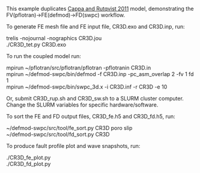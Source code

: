 This example duplicates [Cappa and Rutqvist 2011](https://agupubs.onlinelibrary.wiley.com/doi/abs/10.1029/2011GL048487) model, demonstrating the FV(pflotran)->FE(defmod)->FD(swpc) workflow.

To generate FE mesh file and FE input file, CR3D.exo and CR3D.inp, run:

trelis -nojournal -nographics CR3D.jou\
./CR3D_tet.py CR3D.exo

To run the coupled model run:

mpirun ~/pflotran/src/pflotran/pflotran -pflotranin CR3D.in\
mpirun ~/defmod-swpc/bin/defmod -f CR3D.inp -pc_asm_overlap 2 -fv 1 fd 1\
mpirun ~/defmod-swpc/bin/swpc_3d.x -i CR3D.inf -r CR3D -e 10

Or, submit CR3D_rup.sh and CR3D_sw.sh to a SLURM cluster computer. Change the SLURM variables for specific hardware/software. 

To sort the FE and FD output files, CR3D_fe.h5 and CR3D_fd.h5, run:

~/defmod-swpc/src/tool/fe_sort.py CR3D poro slip\
~/defmod-swpc/src/tool/fd_sort.py CR3D

To produce fault profile plot and wave snapshots, run:

./CR3D_fe_plot.py\
./CR3D_fd_plot.py
